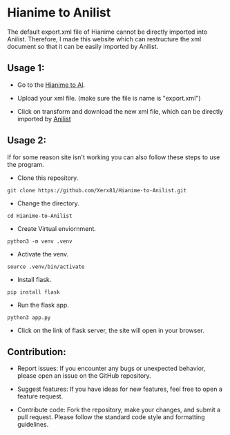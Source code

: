 
# Hianime to Anilist

The default export.xml file of Hianime cannot be directly imported into Anilist. Therefore, I made this website which can restructure the xml document so that it can be easily imported by Anilist.

## Usage 1:

- Go to the [Hianime to Al](https://hianimetoal.pythonanywhere.com/).

- Upload your xml file. (make sure the file is name is "export.xml")

- Click on transform and download the new xml file, which can be directly imported by [Anilist](https://anilist.co/settings/import)

## Usage 2:
If for some reason site isn't working you can also follow these steps to use the program.

- Clone this repository.
```
git clone https://github.com/Xerx81/Hianime-to-Anilist.git
```

- Change the directory.
```
cd Hianime-to-Anilist
```

- Create Virtual enviornment.
```
python3 -m venv .venv
```
- Activate the venv.
```
source .venv/bin/activate
```

- Install flask.
```
pip install flask
```

- Run the flask app.
```
python3 app.py
```

- Click on the link of flask server, the site will open in your browser.

## Contribution:

- Report issues: If you encounter any bugs or unexpected behavior, please open an issue on the GitHub repository.

- Suggest features: If you have ideas for new features, feel free to open a feature request.

- Contribute code: Fork the repository, make your changes, and submit a pull request. Please follow the standard code style and formatting guidelines.


